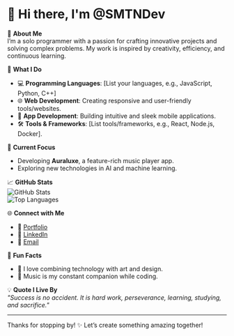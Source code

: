 # 👋 Hi there, I'm @SMTNDev  

🚀 **About Me**  
I’m a solo programmer with a passion for crafting innovative projects and solving complex problems. My work is inspired by creativity, efficiency, and continuous learning.  

🌟 **What I Do**  
- 💻 **Programming Languages**: [List your languages, e.g., JavaScript, Python, C++]  
- 🌐 **Web Development**: Creating responsive and user-friendly tools/websites.  
- 📱 **App Development**: Building intuitive and sleek mobile applications.  
- 🛠️ **Tools & Frameworks**: [List tools/frameworks, e.g., React, Node.js, Docker].  

🎯 **Current Focus**  
- Developing **Auraluxe**, a feature-rich music player app.  
- Exploring new technologies in AI and machine learning.  

📈 **GitHub Stats**  
![GitHub Stats](https://github-readme-stats.vercel.app/api?username=yourusername&show_icons=true&theme=radical)  
![Top Languages](https://github-readme-stats.vercel.app/api/top-langs/?username=yourusername&layout=compact&theme=radical)  

🌐 **Connect with Me**  
- 🌟 [Portfolio](#)  
- 💼 [LinkedIn](#)  
- 📧 [Email](mailto:yourname@example.com)  

📜 **Fun Facts**  
- 🎨 I love combining technology with art and design.  
- 🎵 Music is my constant companion while coding.  

💡 **Quote I Live By**  
*"Success is no accident. It is hard work, perseverance, learning, studying, and sacrifice."*  

---

Thanks for stopping by! ✨ Let’s create something amazing together!
